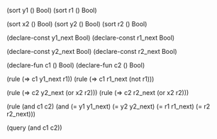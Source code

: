 (sort y1 () Bool)
(sort r1 () Bool)

(sort x2 () Bool)
(sort y2 () Bool)
(sort r2 () Bool)

(declare-const y1_next Bool)
(declare-const r1_next Bool)

(declare-const y2_next Bool)
(declare-const r2_next Bool)

(declare-fun c1 () Bool)
(declare-fun c2 () Bool)

(rule (=> c1 y1_next r1))
(rule (=> c1 r1_next (not r1)))

(rule (=> c2 y2_next (or x2 r2)))
(rule (=> c2 r2_next (or x2 r2)))

(rule (and c1 c2) (and (= y1 y1_next) (= y2 y2_next) (= r1 r1_next) (= r2 r2_next)))

(query (and c1 c2))
```